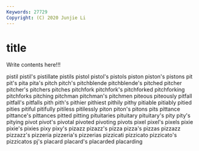 ```yaml
---
Keywords: 27729
Copyright: (C) 2020 Junjie Li
---
```


# title

Write contents here!!!
 
pistil
pistil's 
pistillate 
pistils 
pistol 
pistol's 
pistols 
piston 
piston's 
pistons 
pit
pit's 
pita 
pita's 
pitch 
pitch's 
pitchblende 
pitchblende's 
pitched 
pitcher 
pitcher's
pitchers 
pitches 
pitchfork 
pitchfork's 
pitchforked 
pitchforking 
pitchforks 
pitching 
pitchman 
pitchman's
pitchmen 
piteous 
piteously 
pitfall 
pitfall's 
pitfalls 
pith 
pith's 
pithier 
pithiest
pithily 
pithy 
pitiable 
pitiably 
pitied 
pities 
pitiful 
pitifully 
pitiless 
pitilessly
piton 
piton's 
pitons 
pits 
pittance 
pittance's 
pittances 
pitted 
pitting 
pituitaries
pituitary 
pituitary's 
pity 
pity's 
pitying 
pivot 
pivot's 
pivotal 
pivoted 
pivoting
pivots 
pixel 
pixel's 
pixels 
pixie 
pixie's 
pixies 
pixy 
pixy's 
pizazz
pizazz's 
pizza 
pizza's 
pizzas 
pizzazz 
pizzazz's 
pizzeria 
pizzeria's 
pizzerias 
pizzicati
pizzicato 
pizzicato's 
pizzicatos 
pj's 
placard 
placard's 
placarded 
placarding 
